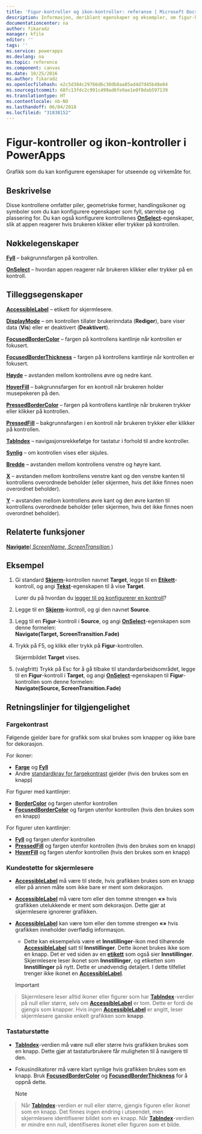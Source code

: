 ```yaml
---
title: 'Figur-kontroller og ikon-kontroller: referanse | Microsoft Docs'
description: Informasjon, deriblant egenskaper og eksempler, om figur-kontroller og ikon-kontroller
documentationcenter: na
author: fikaradz
manager: kfile
editor: ''
tags: ''
ms.service: powerapps
ms.devlang: na
ms.topic: reference
ms.component: canvas
ms.date: 10/25/2016
ms.author: fikaradz
ms.openlocfilehash: e2c5d384c29766d6c30db8aa85ad4d7d45b48e04
ms.sourcegitcommit: 68fc13fdc2c991c499ad6fe9ae1e0f8dab597139
ms.translationtype: HT
ms.contentlocale: nb-NO
ms.lasthandoff: 06/04/2018
ms.locfileid: "31838152"
---
```

# <a name="shape-controls-and-icon-controls-in-powerapps"></a>Figur-kontroller og ikon-kontroller i PowerApps
Grafikk som du kan konfigurere egenskaper for utseende og virkemåte for.

## <a name="description"></a>Beskrivelse
Disse kontrollene omfatter piler, geometriske former, handlingsikoner og symboler som du kan konfigurere egenskaper som fyll, størrelse og plassering for. Du kan også konfigurere kontrollenes **[OnSelect](properties-core.md)**-egenskaper, slik at appen reagerer hvis brukeren klikker eller trykker på kontrollen.

## <a name="key-properties"></a>Nøkkelegenskaper
**[Fyll](properties-color-border.md)** – bakgrunnsfargen på kontrollen.

**[OnSelect](properties-core.md)** – hvordan appen reagerer når brukeren klikker eller trykker på en kontroll.

## <a name="additional-properties"></a>Tilleggsegenskaper
**[AccessibleLabel](properties-accessibility.md)** – etikett for skjermlesere.

**[DisplayMode](properties-core.md)** – om kontrollen tillater brukerinndata (**Rediger**), bare viser data (**Vis**) eller er deaktivert (**Deaktivert**).

**[FocusedBorderColor](properties-color-border.md)** – fargen på kontrollens kantlinje når kontrollen er fokusert.

**[FocusedBorderThickness](properties-color-border.md)** – fargen på kontrollens kantlinje når kontrollen er fokusert.

**[Høyde](properties-size-location.md)** – avstanden mellom kontrollens øvre og nedre kant.

**[HoverFill](properties-color-border.md)**  – bakgrunnsfargen for en kontroll når brukeren holder musepekeren på den.

**[PressedBorderColor](properties-color-border.md)** – fargen på kontrollens kantlinje når brukeren trykker eller klikker på kontrollen.

**[PressedFill](properties-color-border.md)** – bakgrunnsfargen i en kontroll når brukeren trykker eller klikker på kontrollen.

**[TabIndex](properties-accessibility.md)** – navigasjonsrekkefølge for tastatur i forhold til andre kontroller.

**[Synlig](properties-core.md)** – om kontrollen vises eller skjules.

**[Bredde](properties-size-location.md)** – avstanden mellom kontrollens venstre og høyre kant.

**[X](properties-size-location.md)** – avstanden mellom kontrollens venstre kant og den venstre kanten til kontrollens overordnede beholder (eller skjermen, hvis det ikke finnes noen overordnet beholder).

**[Y](properties-size-location.md)** – avstanden mellom kontrollens øvre kant og den øvre kanten til kontrollens overordnede beholder (eller skjermen, hvis det ikke finnes noen overordnet beholder).

## <a name="related-functions"></a>Relaterte funksjoner
[**Navigate**( *ScreenName*, *ScreenTransition* )](../functions/function-navigate.md)

## <a name="example"></a>Eksempel
1. Gi standard **[Skjerm](control-screen.md)**-kontrollen navnet **Target**, legge til en **[Etikett](control-text-box.md)**-kontroll, og angi **[Tekst](properties-core.md)**-egenskapen til å vise **Target**.
   
    Lurer du på hvordan du [legger til og konfigurerer en kontroll](../add-configure-controls.md)?
2. Legge til en **[Skjerm](control-screen.md)**-kontroll, og gi den navnet **Source**.
3. Legg til en **Figur**-kontroll i **Source**, og angi **[OnSelect](properties-core.md)**-egenskapen som denne formelen:
   <br>**Navigate(Target, ScreenTransition.Fade)**
4. Trykk på F5, og klikk eller trykk på **Figur**-kontrollen.
   
    Skjermbildet **Target** vises.
5. (valgfritt) Trykk på Esc for å gå tilbake til standardarbeidsområdet, legge til en **Figur**-kontroll i **Target**, og angi **[OnSelect](properties-core.md)**-egenskapen til **Figur**-kontrollen som denne formelen:
   <br>**Navigate(Source, ScreenTransition.Fade)**


## <a name="accessibility-guidelines"></a>Retningslinjer for tilgjengelighet
### <a name="color-contrast"></a>Fargekontrast
Følgende gjelder bare for grafikk som skal brukes som knapper og ikke bare for dekorasjon.

For ikoner:
* **[Farge](properties-color-border.md)** og **[Fyll](properties-color-border.md)**
* Andre [standardkrav for fargekontrast](../accessible-apps-color.md) gjelder (hvis den brukes som en knapp)

For figurer med kantlinjer:
* **[BorderColor](properties-color-border.md)** og fargen utenfor kontrollen
* **[FocusedBorderColor](properties-color-border.md)** og fargen utenfor kontrollen (hvis den brukes som en knapp)

For figurer uten kantlinjer:
* **[Fyll](properties-color-border.md)** og fargen utenfor kontrollen
* **[PressedFill](properties-color-border.md)** og fargen utenfor kontrollen (hvis den brukes som en knapp)
* **[HoverFill](properties-color-border.md)** og fargen utenfor kontrollen (hvis den brukes som en knapp)

### <a name="screen-reader-support"></a>Kundestøtte for skjermlesere
* **[AccessibleLabel](properties-accessibility.md)** må være til stede, hvis grafikken brukes som en knapp eller på annen måte som ikke bare er ment som dekorasjon.
* **[AccessibleLabel](properties-accessibility.md)** må være tom eller den tomme strengen **«»** hvis grafikken utelukkende er ment som dekorasjon. Dette gjør at skjermlesere ignorerer grafikken.
* **[AccessibleLabel](properties-accessibility.md)** kan være tom eller den tomme strengen **«»** hvis grafikken inneholder overflødig informasjon.
    * Dette kan eksempelvis være et **Innstillinger**-ikon med tilhørende **[AccessibleLabel](properties-accessibility.md)** satt til **Innstillinger**. Dette ikonet brukes ikke som en knapp. Det er ved siden av en **[etikett](control-text-box.md)** som også sier **Innstillinger**. Skjermlesere leser ikonet som **Innstillinger**, og etiketten som **Innstillinger** på nytt. Dette er unødvendig detaljert. I dette tilfellet trenger ikke ikonet en **[AccessibleLabel](properties-accessibility.md)**.

    > [!IMPORTANT]
> Skjermlesere leser alltid ikoner eller figurer som har **[TabIndex](properties-accessibility.md)**-verdier på null eller større, selv om **[AccessibleLabel](properties-accessibility.md)** er tom. Dette er fordi de gjengis som knapper. Hvis ingen **[AccessibleLabel](properties-accessibility.md)** er angitt, leser skjermlesere ganske enkelt grafikken som **knapp**.

### <a name="keyboard-support"></a>Tastaturstøtte
* **[TabIndex](properties-accessibility.md)**-verdien må være null eller større hvis grafikken brukes som en knapp. Dette gjør at tastaturbrukere får muligheten til å navigere til den.
* Fokusindikatorer må være klart synlige hvis grafikken brukes som en knapp. Bruk **[FocusedBorderColor](properties-color-border.md)** og **[FocusedBorderThickness](properties-color-border.md)** for å oppnå dette.

    > [!NOTE]
> Når  **[TabIndex](properties-accessibility.md)**-verdien er null eller større, gjengis figuren eller ikonet som en knapp. Det finnes ingen endring i utseendet, men skjermlesere identifiserer bildet som en knapp. Når **[TabIndex](properties-accessibility.md)**-verdien er mindre enn null, identifiseres ikonet eller figuren som et bilde.
